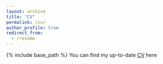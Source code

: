 ```yaml
---
layout: archive
title: "CV"
permalink: /cv/
author_profile: true
redirect_from:
  - /resume
---
```


{% include base_path %}
You can find my up-to-date [CV](https://github.com/damlakuru/damlakuru.github.io/blob/master/files/damlacv_website_added.pdf) here 
